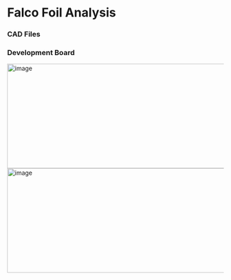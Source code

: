 # Falco Foil Analysis

### CAD Files


### Development Board 
<img width="747" height="243" alt="image" src="https://github.com/user-attachments/assets/d892aefb-fb11-4740-8337-5da8705b6f41" />
<img width="747" height="243" alt="image" src="https://github.com/user-attachments/assets/49699b44-f796-42b2-a778-8ff110f3409a" />
